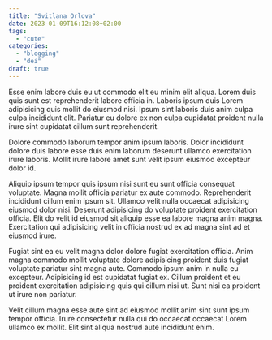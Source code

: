 ```yaml
---
title: "Svitlana Orlova"
date: 2023-01-09T16:12:08+02:00
tags:
  - "cute"
categories:
  - "blogging"
  - "dei"
draft: true
---
```


Esse enim labore duis eu ut commodo elit eu minim elit aliqua. Lorem duis quis sunt est reprehenderit labore officia in. Laboris ipsum duis Lorem adipisicing quis mollit do eiusmod nisi. Ipsum sint laboris duis anim culpa culpa incididunt elit. Pariatur eu dolore ex non culpa cupidatat proident nulla irure sint cupidatat cillum sunt reprehenderit.

Dolore commodo laborum tempor anim ipsum laboris. Dolor incididunt dolore duis labore esse duis enim laborum deserunt ullamco exercitation irure laboris. Mollit irure labore amet sunt velit ipsum eiusmod excepteur dolor id.

Aliquip ipsum tempor quis ipsum nisi sunt eu sunt officia consequat voluptate. Magna mollit officia pariatur ex aute commodo. Reprehenderit incididunt cillum enim ipsum sit. Ullamco velit nulla occaecat adipisicing eiusmod dolor nisi. Deserunt adipisicing do voluptate proident exercitation officia. Elit do velit id eiusmod sit aliquip esse ea labore magna anim magna. Exercitation qui adipisicing velit in officia nostrud ex ad magna sint ad et eiusmod irure.

Fugiat sint ea eu velit magna dolor dolore fugiat exercitation officia. Anim magna commodo mollit voluptate dolore adipisicing proident duis fugiat voluptate pariatur sint magna aute. Commodo ipsum anim in nulla eu excepteur. Adipisicing id est cupidatat fugiat ex. Cillum proident et eu proident exercitation adipisicing quis qui cillum nisi ut. Sunt nisi ea proident ut irure non pariatur.

Velit cillum magna esse aute sint ad eiusmod mollit anim sint sunt ipsum tempor officia. Irure consectetur nulla qui do occaecat occaecat Lorem ullamco ex mollit. Elit sint aliqua nostrud aute incididunt enim.

